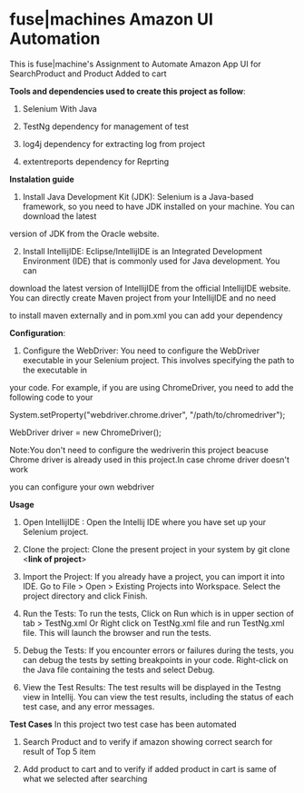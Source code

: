 # fuse|machines Amazon UI Automation

This is fuse|machine's Assignment to Automate Amazon App UI for SearchProduct and Product Added to cart

**Tools and dependencies used to create this project as follow**:

1. Selenium With Java

2. TestNg dependency for management of test

3. log4j dependency for extracting log from project

4. extentreports dependency for Reprting

**Instalation guide**

1. Install Java Development Kit (JDK): Selenium is a Java-based framework, so you need to have JDK installed on your machine. You can download the latest 

version of JDK from the Oracle website.

2. Install IntellijIDE: Eclipse/IntellijIDE is an Integrated Development Environment (IDE) that is commonly used for Java development. You can

download the latest version of IntellijIDE from the official IntellijIDE website. You can directly create Maven project from your IntellijIDE and no need

to install maven externally and in pom.xml you can add your dependency

**Configuration**:
1. Configure the WebDriver: You need to configure the WebDriver executable in your Selenium project. This involves specifying the path to the executable in

your code. For example, if you are using ChromeDriver, you need to add the following code to your

System.setProperty("webdriver.chrome.driver", "/path/to/chromedriver");

WebDriver driver = new ChromeDriver();

Note:You don't need to configure the wedriverin this project beacuse Chrome driver is already used in this project.In case chrome driver doesn't work

you can configure your own webdriver


**Usage**
1. Open IntellijIDE : Open the Intellij  IDE where you have set up your Selenium project.

2. Clone the project: Clone the present project in your system by git clone <**link of project**>

3. Import the Project: If you already have a project, you can import it into IDE. Go to File >  Open > Existing Projects into Workspace. Select the project directory and click Finish.

4. Run the Tests: To run the tests, Click on Run which is in upper section of tab > TestNg.xml Or Right click on TestNg.xml file and run TestNg.xml file. This will launch the browser and run the tests.

5. Debug the Tests: If you encounter errors or failures during the tests, you can debug the tests by setting breakpoints in your code. Right-click on the Java file containing the tests and select Debug.

6. View the Test Results: The test results will be displayed in the Testng view in Intellij. You can view the test results, including the status of each test case, and any error messages.

**Test Cases**
In this project two test case has been automated
  
1. Search Product and to verify if amazon showing correct search for result of Top 5 item
   
2. Add product to cart and to verify if added product in cart is same of what we selected after searching







